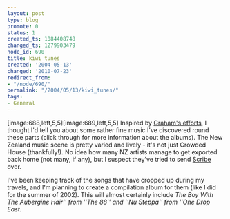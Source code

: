 ```yaml
---
layout: post
type: blog
promote: 0
status: 1
created_ts: 1084408748
changed_ts: 1279903479
node_id: 690
title: kiwi tunes
created: '2004-05-13'
changed: '2010-07-23'
redirect_from:
- "/node/690/"
permalink: "/2004/05/13/kiwi_tunes/"
tags:
- General
---
```

[image:688,left,5,5][image:689,left,5,5]
Inspired by [Graham's efforts](http://www.grahamdavies.org/article.php?story=20040511145014366), I thought I'd tell you about some rather fine music I've discovered round these parts (click through for more information about the albums).  The New Zealand music scene is pretty varied and lively - it's not just Crowded House (thankfully!).  No idea how many NZ artists manage to get exported back home (not many, if any), but I suspect they've tried to send [Scribe](http://www.scribescribe.com/) over.  

I've been keeping track of the songs that have cropped up during my travels, and I'm planning to create a compilation album for them (like I did for the summer of 2002).  This will almost certainly include _The Boy With The Aubergine Hair'' from ''The 88'' and ''Nu Steppa'' from ''One Drop East_.
